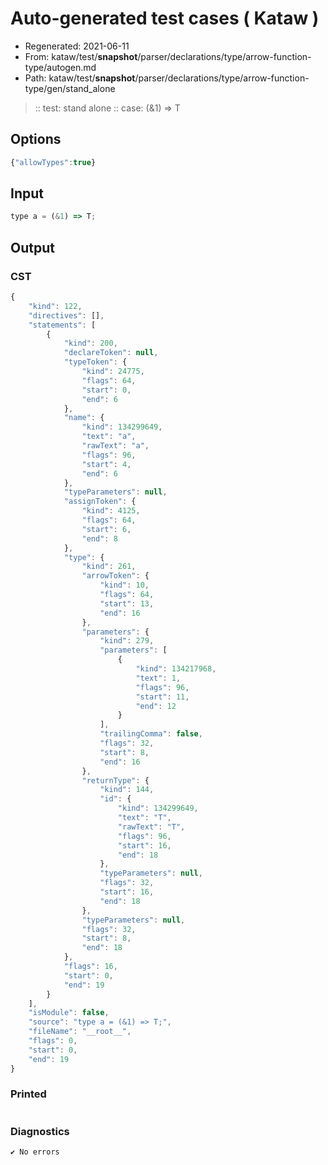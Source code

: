 # Auto-generated test cases ( Kataw )
- Regenerated: 2021-06-11
- From: kataw/test/__snapshot__/parser/declarations/type/arrow-function-type/autogen.md
- Path: kataw/test/__snapshot__/parser/declarations/type/arrow-function-type/gen/stand_alone
> :: test: stand alone
> :: case: (&1) => T
## Options

`````js
{"allowTypes":true}
`````
## Input

`````js
type a = (&1) => T;
`````
## Output

### CST

```javascript
{
    "kind": 122,
    "directives": [],
    "statements": [
        {
            "kind": 200,
            "declareToken": null,
            "typeToken": {
                "kind": 24775,
                "flags": 64,
                "start": 0,
                "end": 6
            },
            "name": {
                "kind": 134299649,
                "text": "a",
                "rawText": "a",
                "flags": 96,
                "start": 4,
                "end": 6
            },
            "typeParameters": null,
            "assignToken": {
                "kind": 4125,
                "flags": 64,
                "start": 6,
                "end": 8
            },
            "type": {
                "kind": 261,
                "arrowToken": {
                    "kind": 10,
                    "flags": 64,
                    "start": 13,
                    "end": 16
                },
                "parameters": {
                    "kind": 279,
                    "parameters": [
                        {
                            "kind": 134217968,
                            "text": 1,
                            "flags": 96,
                            "start": 11,
                            "end": 12
                        }
                    ],
                    "trailingComma": false,
                    "flags": 32,
                    "start": 8,
                    "end": 16
                },
                "returnType": {
                    "kind": 144,
                    "id": {
                        "kind": 134299649,
                        "text": "T",
                        "rawText": "T",
                        "flags": 96,
                        "start": 16,
                        "end": 18
                    },
                    "typeParameters": null,
                    "flags": 32,
                    "start": 16,
                    "end": 18
                },
                "typeParameters": null,
                "flags": 32,
                "start": 8,
                "end": 18
            },
            "flags": 16,
            "start": 0,
            "end": 19
        }
    ],
    "isModule": false,
    "source": "type a = (&1) => T;",
    "fileName": "__root__",
    "flags": 0,
    "start": 0,
    "end": 19
}
```

### Printed

```javascript


```

### Diagnostics

```javascript
✔ No errors
```

